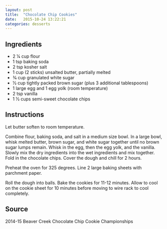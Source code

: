 ```yaml
---
layout: post
title:  "Chocolate Chip Cookies"
date:   2015-10-24 13:22:21
categories: desserts
---
```


Ingredients
-----------
- 2 1⁄4 cup flour
- 1 tsp baking soda
- 2 tsp kosher salt
- 1 cup (2 sticks) unsalted butter, partially melted
- 3⁄4 cup granulated white sugar
- 1⁄2 cup tightly packed brown sugar (plus 3 additional tablespoons)
- 1 large egg and 1 egg yolk (room temperature)
- 2 tsp vanilla
- 1 1⁄2 cups semi-sweet chocolate chips

Instructions
------------

Let butter soften to room temperature.

Combine flour, baking soda, and salt in a medium size bowl. In a large bowl,
whisk melted butter, brown sugar, and white sugar together until no brown sugar
lumps remain. Whisk in the egg, then the egg yolk, and the vanilla. Slowly mix
the dry ingredients into the wet ingredients and mix together. Fold in the
chocolate chips. Cover the dough and chill for 2 hours.

Preheat the oven for 325 degrees. Line 2 large baking sheets with parchment
paper.

Roll the dough into balls. Bake the cookies for 11-12 minutes. Allow to cool on
the cookie sheet for 10 minutes before moving to wire rack to cool completely.

Source
------
2014-15 Beaver Creek Chocolate Chip Cookie Championships

